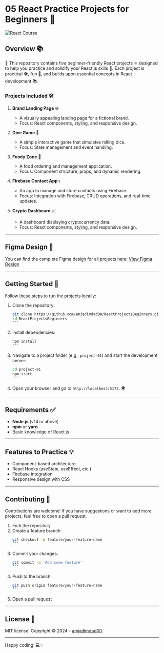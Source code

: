# 05 React Practice Projects for Beginners 🎉

![React Course](/img.jpeg)

## Overview 📚

📂 This repository contains five beginner-friendly React projects ⚛️ designed to help you practice and solidify your React.js skills 💪. Each project is practical 🛠️, fun 🎉, and builds upon essential concepts in React development 📚.

### Projects Included 🛠️

1. **Brand Landing Page** 🌐

   - A visually appealing landing page for a fictional brand.
   - Focus: React components, styling, and responsive design.

2. **Dice Game** 🎲

   - A simple interactive game that simulates rolling dice.
   - Focus: State management and event handling.

3. **Foody Zone** 🍔

   - A food ordering and management application.
   - Focus: Component structure, props, and dynamic rendering.

4. **Firebase Contact App** 📞

   - An app to manage and store contacts using Firebase.
   - Focus: Integration with Firebase, CRUD operations, and real-time updates.

5. **Crypto Dashboard** 📈
   - A dashboard displaying cryptocurrency data.
   - Focus: React components, styling, and responsive design.

---

## Figma Design 🎨

You can find the complete Figma design for all projects here:
[View Figma Design](https://www.figma.com/design/ApQVrImqEjxqAVWrWmhEXW/5-REACT-PROJECTS-FOR-BEGINNERS?node-id=0-1&m=dev&t=FyYIQWh9UUh8peo0-1)

---

## Getting Started 🚀

Follow these steps to run the projects locally:

1. Clone the repository:

   ````bash
   git clone https://github.com/amjadimdad00/ReactProjectsBeginners.git
   cd ReactProjectsBeginners
   ```

   ````

2. Install dependencies:

   ````bash
   npm install
   ```

   ````

3. Navigate to a project folder (e.g., `project-01`) and start the development server:

   ````bash
   cd project-01
   npm start
   ```

   ````

4. Open your browser and go to `http://localhost:5173`. 🌍

---

## Requirements ✅

- **Node.js** (v14 or above)
- **npm** or **yarn**
- Basic knowledge of React.js

---

## Features to Practice 💡

- Component-based architecture
- React Hooks (useState, useEffect, etc.)
- Firebase integration
- Responsive design with CSS

---

## Contributing 🤝

Contributions are welcome! If you have suggestions or want to add more projects, feel free to open a pull request.

1. Fork the repository
2. Create a feature branch:
   ````bash
   git checkout -b feature/your-feature-name
   ```
   ````
3. Commit your changes:
   ````bash
   git commit -m 'Add some feature'
   ```
   ````
4. Push to the branch:
   ````bash
   git push origin feature/your-feature-name
   ```
   ````
5. Open a pull request

---

## License 📜

MIT license. Copyright © 2024 - [amjadimdad00](https://amjadimdad00.vercel.app).

---

Happy coding! 💻✨
